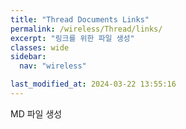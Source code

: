 ```yaml
---
title: "Thread Documents Links"
permalink: /wireless/Thread/links/
excerpt: "링크를 위한 파일 생성"
classes: wide
sidebar:
  nav: "wireless"

last_modified_at: 2024-03-22 13:55:16
---
```


MD 파일 생성

